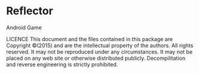 # Reflector
Android Game


LICENCE
This document and the files contained in this package are Copyright ©(2015) and are the intellectual property of the authors. All rights reserved. It may not be reproduced under any circumstances. It may not be placed on any web site or otherwise distributed publicly. Decompilitation and reverse engineering is strictly prohibited.
